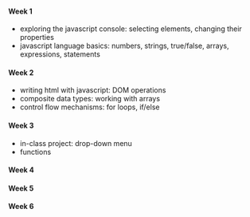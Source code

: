 #### Week 1
+ exploring the javascript console: selecting elements, changing their properties
+ javascript language basics: numbers, strings, true/false, arrays, expressions, statements

#### Week 2
+ writing html with javascript: DOM operations
+ composite data types: working with arrays
+ control flow mechanisms: for loops, if/else


#### Week 3
+ in-class project: drop-down menu
+ functions

#### Week 4
#### Week 5
#### Week 6
